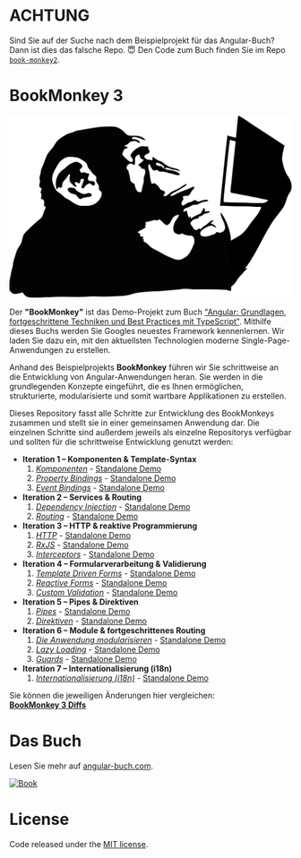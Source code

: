 # ACHTUNG

Sind Sie auf der Suche nach dem Beispielprojekt für das Angular-Buch?
Dann ist dies das falsche Repo. :innocent:
Den Code zum Buch finden Sie im Repo [`book-monkey2`](https://github.com/angular-buch/book-monkey2).


# BookMonkey 3
[![Monkey](src/assets/images/monkey-thinking.png)](http://book-monkey3.angular-buch.com/)

Der __"BookMonkey"__ ist das Demo-Projekt zum Buch ["Angular: Grundlagen, fortgeschrittene Techniken und Best Practices mit TypeScript"](https://angular-buch.com/).
Mithilfe dieses Buchs werden Sie Googles neuestes Framework kennenlernen.
Wir laden Sie dazu ein, mit den aktuellsten Technologien moderne Single-Page-Anwendungen zu erstellen.

Anhand des Beispielprojekts __BookMonkey__ führen wir Sie schrittweise an die Entwicklung von Angular-Anwendungen heran.
Sie werden in die grundlegenden Konzepte eingeführt, die es Ihnen ermöglichen, strukturierte, modularisierte und somit wartbare Applikationen zu erstellen.

Dieses Repository fasst alle Schritte zur Entwicklung des BookMonkeys zusammen und stellt sie in einer gemeinsamen Anwendung dar.
Die einzelnen Schritte sind außerdem jeweils als einzelne Repositorys verfügbar und sollten für die schrittweise Entwicklung genutzt werden:


* __Iteration 1 – Komponenten & Template-Syntax__
  1. _[Komponenten](https://book-monkey3.angular-buch.com/iteration-1/components)_ - [Standalone Demo](https://iteration-1-components-bm3.angular-buch.com)
  2. _[Property Bindings](https://book-monkey3.angular-buch.com/iteration-1/property-bindings)_ - [Standalone Demo](https://iteration-1-property-bindings-bm3.angular-buch.com)
  3. _[Event Bindings](https://book-monkey3.angular-buch.com/iteration-1/event-bindings)_ - [Standalone Demo](https://iteration-1-event-bindings-bm3.angular-buch.com)
* __Iteration 2 – Services & Routing__
  1. _[Dependency Injection](https://book-monkey3.angular-buch.com/iteration-2/di)_ - [Standalone Demo](https://iteration-2-di-bm3.angular-buch.com)
  2. _[Routing](https://book-monkey3.angular-buch.com/iteration-2/routing)_ - [Standalone Demo](https://iteration-2-routing-bm3.angular-buch.com)
* __Iteration 3 – HTTP & reaktive Programmierung__
  1. _[HTTP](https://book-monkey3.angular-buch.com/iteration-3/http)_ - [Standalone Demo](https://iteration-3-http-bm3.angular-buch.com)
  2. _[RxJS](https://book-monkey3.angular-buch.com/iteration-3/rxjs)_ - [Standalone Demo](https://iteration-3-rxjs-bm3.angular-buch.com)
  3. _[Interceptors](https://book-monkey3.angular-buch.com/iteration-3/interceptors)_ - [Standalone Demo](https://iteration-3-interceptors-bm3.angular-buch.com)
* __Iteration 4 – Formularverarbeitung & Validierung__
  1. _[Template Driven Forms](https://book-monkey3.angular-buch.com/iteration-4/template-driven-forms)_ - [Standalone Demo](https://iteration-4-template-driven-forms-bm3.angular-buch.com)
  2. _[Reactive Forms](https://book-monkey3.angular-buch.com/iteration-4/reactive-forms)_ - [Standalone Demo](https://iteration-4-reactive-forms-bm3.angular-buch.com)
  3. _[Custom Validation](https://book-monkey3.angular-buch.com/iteration-4/custom-validation)_ - [Standalone Demo](https://iteration-4-custom-validation-bm3.angular-buch.com)
* __Iteration 5 – Pipes & Direktiven__
  1. _[Pipes](https://book-monkey3.angular-buch.com/iteration-5/pipes)_ - [Standalone Demo](https://iteration-5-pipes-bm3.angular-buch.com)
  2. _[Direktiven](https://book-monkey3.angular-buch.com/iteration-5/directives)_ - [Standalone Demo](https://iteration-5-directives-bm3.angular-buch.com)
* __Iteration 6 – Module & fortgeschrittenes Routing__
  1. _[Die Anwendung modularisieren](https://book-monkey3.angular-buch.com/iteration-6/modules)_ - [Standalone Demo](https://iteration-6-modules-bm3.angular-buch.com)
  2. _[Lazy Loading](https://book-monkey3.angular-buch.com/iteration-6/lazy-loading)_ - [Standalone Demo](https://iteration-6-lazy-loading-bm3.angular-buch.com)
  3. _[Guards](https://book-monkey3.angular-buch.com/iteration-6/guards)_ - [Standalone Demo](https://iteration-6-guards-bm3.angular-buch.com)
* __Iteration 7 – Internationalisierung (i18n)__
  1. _[Internationalisierung (i18n)](https://book-monkey3.angular-buch.com/iteration-7/i18n)_ - [Standalone Demo](https://iteration-7-i18n-bm3.angular-buch.com)

Sie können die jeweiligen Änderungen hier vergleichen:  
__[BookMonkey 3 Diffs](https://book-monkey3.angular-buch.com/diffs/)__


# Das Buch

Lesen Sie mehr auf [angular-buch.com](https://angular-buch.com/).

[![Book](https://angular-buch.com/angular-buch_small.png)](https://angular-buch.com/)



# License
Code released under the [MIT license](https://opensource.org/licenses/MIT).
